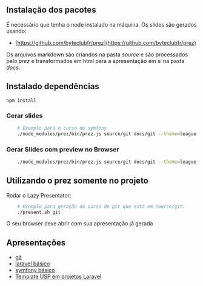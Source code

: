 ## Instalação dos pacotes

É necessário que tenha o node instalado na máquina.
Os slides são gerados usando:
 
 - [https://github.com/byteclubfr/prez](https://github.com/byteclubfr/prez)

Os arquivos markdown são criandos na pasta *source* e são processados
pelo *prez* e transformados em html para a apresentação em si na pasta *docs*.

## Instalado dependências

`npm install`

### Gerar slides

```bash
    # Exemplo para o curso de symfony
    ./node_modules/prez/bin/prez.js source/git docs/git --theme=league
```

### Gerar Slides com preview no Browser

```bash
    ./node_modules/prez/bin/prez.js source/git docs/git --theme=league --watch --serve
```

## Utilizando o prez somente no projeto

Rodar o Lazy Presentator:

```bash
    # Exemplo para geração do curso de git que está em source/git:
    ./present.sh git
```

O seu browser deve abrir com sua apresentação já gerada

## Apresentações

 - [git](https://uspdev.github.io/slides/git/)
 - [laravel básico](https://uspdev.github.io/slides/laravel_basico/)
 - [symfony básico](https://uspdev.github.io/slides/symfony_basico/)
 - [Template USP em projetos Laravel](https://uspdev.github.io/slides/laravel-usp-theme/)
